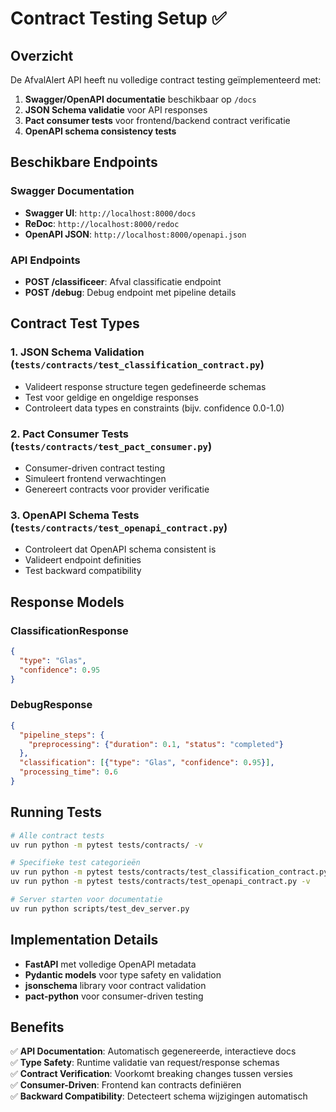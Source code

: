 # Contract Testing Setup ✅

## Overzicht

De AfvalAlert API heeft nu volledige contract testing geïmplementeerd met:

1. **Swagger/OpenAPI documentatie** beschikbaar op `/docs`
2. **JSON Schema validatie** voor API responses  
3. **Pact consumer tests** voor frontend/backend contract verificatie
4. **OpenAPI schema consistency tests**

## Beschikbare Endpoints

### Swagger Documentation
- **Swagger UI**: `http://localhost:8000/docs`
- **ReDoc**: `http://localhost:8000/redoc` 
- **OpenAPI JSON**: `http://localhost:8000/openapi.json`

### API Endpoints
- **POST /classificeer**: Afval classificatie endpoint
- **POST /debug**: Debug endpoint met pipeline details

## Contract Test Types

### 1. JSON Schema Validation (`tests/contracts/test_classification_contract.py`)
- Valideert response structure tegen gedefineerde schemas
- Test voor geldige en ongeldige responses
- Controleert data types en constraints (bijv. confidence 0.0-1.0)

### 2. Pact Consumer Tests (`tests/contracts/test_pact_consumer.py`)
- Consumer-driven contract testing
- Simuleert frontend verwachtingen
- Genereert contracts voor provider verificatie

### 3. OpenAPI Schema Tests (`tests/contracts/test_openapi_contract.py`)
- Controleert dat OpenAPI schema consistent is
- Valideert endpoint definities
- Test backward compatibility

## Response Models

### ClassificationResponse
```json
{
  "type": "Glas",
  "confidence": 0.95
}
```

### DebugResponse
```json
{
  "pipeline_steps": {
    "preprocessing": {"duration": 0.1, "status": "completed"}
  },
  "classification": [{"type": "Glas", "confidence": 0.95}],
  "processing_time": 0.6
}
```

## Running Tests

```bash
# Alle contract tests
uv run python -m pytest tests/contracts/ -v

# Specifieke test categorieën
uv run python -m pytest tests/contracts/test_classification_contract.py -v
uv run python -m pytest tests/contracts/test_openapi_contract.py -v

# Server starten voor documentatie
uv run python scripts/test_dev_server.py
```

## Implementation Details

- **FastAPI** met volledige OpenAPI metadata
- **Pydantic models** voor type safety en validation
- **jsonschema** library voor contract validation
- **pact-python** voor consumer-driven testing

## Benefits

✅ **API Documentation**: Automatisch gegenereerde, interactieve docs  
✅ **Type Safety**: Runtime validatie van request/response schemas  
✅ **Contract Verification**: Voorkomt breaking changes tussen versies  
✅ **Consumer-Driven**: Frontend kan contracts definiëren  
✅ **Backward Compatibility**: Detecteert schema wijzigingen automatisch